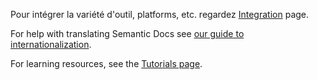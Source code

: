 Pour intégrer la variété d'outil, platforms, etc. regardez [Integration](https://github.com/Semantic-Org/Semantic-UI/wiki/Integration) page.

For help with translating Semantic Docs see [our guide to internationalization](https://github.com/Semantic-Org/Semantic-UI/wiki/Translating-Semantic-UI-Docs).

For learning resources, see the [Tutorials page](https://github.com/Semantic-Org/Semantic-UI/wiki/Tutorials).


